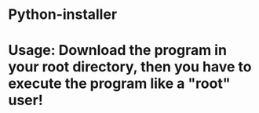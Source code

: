 # Python-installer
# Usage: Download the program in your root directory, then you have to execute the program like a "root" user! 
